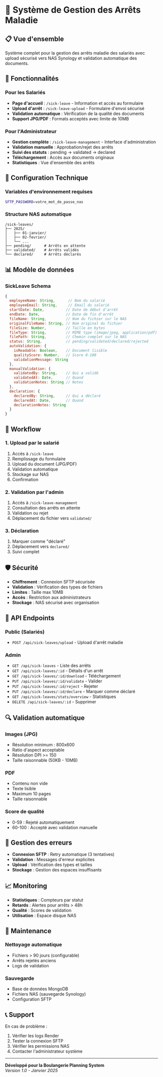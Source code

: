 # 🏥 Système de Gestion des Arrêts Maladie

## 📋 Vue d'ensemble

Système complet pour la gestion des arrêts maladie des salariés avec upload sécurisé vers NAS Synology et validation automatique des documents.

## 🚀 Fonctionnalités

### Pour les Salariés
- **Page d'accueil** : `/sick-leave` - Information et accès au formulaire
- **Upload d'arrêt** : `/sick-leave-upload` - Formulaire d'envoi sécurisé
- **Validation automatique** : Vérification de la qualité des documents
- **Support JPG/PDF** : Formats acceptés avec limite de 10MB

### Pour l'Administrateur
- **Gestion complète** : `/sick-leave-management` - Interface d'administration
- **Validation manuelle** : Approbation/rejet des arrêts
- **Suivi des statuts** : pending → validated → declared
- **Téléchargement** : Accès aux documents originaux
- **Statistiques** : Vue d'ensemble des arrêts

## 🔧 Configuration Technique

### Variables d'environnement requises
```bash
SFTP_PASSWORD=votre_mot_de_passe_nas
```

### Structure NAS automatique
```
/sick-leaves/
├── 2025/
│   ├── 01-janvier/
│   ├── 02-fevrier/
│   └── ...
├── pending/      # Arrêts en attente
├── validated/    # Arrêts validés
└── declared/     # Arrêts déclarés
```

## 📊 Modèle de données

### SickLeave Schema
```javascript
{
  employeeName: String,      // Nom du salarié
  employeeEmail: String,     // Email du salarié
  startDate: Date,          // Date de début d'arrêt
  endDate: Date,            // Date de fin d'arrêt
  fileName: String,         // Nom du fichier sur le NAS
  originalFileName: String, // Nom original du fichier
  fileSize: Number,         // Taille en bytes
  fileType: String,         // MIME type (image/jpeg, application/pdf)
  filePath: String,         // Chemin complet sur le NAS
  status: String,           // pending/validated/declared/rejected
  autoValidation: {
    isReadable: Boolean,    // Document lisible
    qualityScore: Number,   // Score 0-100
    validationMessage: String
  },
  manualValidation: {
    validatedBy: String,    // Qui a validé
    validatedAt: Date,      // Quand
    validationNotes: String // Notes
  },
  declaration: {
    declaredBy: String,     // Qui a déclaré
    declaredAt: Date,       // Quand
    declarationNotes: String
  }
}
```

## 🔄 Workflow

### 1. Upload par le salarié
1. Accès à `/sick-leave`
2. Remplissage du formulaire
3. Upload du document (JPG/PDF)
4. Validation automatique
5. Stockage sur NAS
6. Confirmation

### 2. Validation par l'admin
1. Accès à `/sick-leave-management`
2. Consultation des arrêts en attente
3. Validation ou rejet
4. Déplacement du fichier vers `validated/`

### 3. Déclaration
1. Marquer comme "déclaré"
2. Déplacement vers `declared/`
3. Suivi complet

## 🛡️ Sécurité

- **Chiffrement** : Connexion SFTP sécurisée
- **Validation** : Vérification des types de fichiers
- **Limites** : Taille max 10MB
- **Accès** : Restriction aux administrateurs
- **Stockage** : NAS sécurisé avec organisation

## 📱 API Endpoints

### Public (Salariés)
- `POST /api/sick-leaves/upload` - Upload d'arrêt maladie

### Admin
- `GET /api/sick-leaves` - Liste des arrêts
- `GET /api/sick-leaves/:id` - Détails d'un arrêt
- `GET /api/sick-leaves/:id/download` - Téléchargement
- `PUT /api/sick-leaves/:id/validate` - Valider
- `PUT /api/sick-leaves/:id/reject` - Rejeter
- `PUT /api/sick-leaves/:id/declare` - Marquer comme déclaré
- `GET /api/sick-leaves/stats/overview` - Statistiques
- `DELETE /api/sick-leaves/:id` - Supprimer

## 🔍 Validation automatique

### Images (JPG)
- Résolution minimum : 800x600
- Ratio d'aspect acceptable
- Résolution DPI >= 150
- Taille raisonnable (50KB - 10MB)

### PDF
- Contenu non vide
- Texte lisible
- Maximum 10 pages
- Taille raisonnable

### Score de qualité
- 0-59 : Rejeté automatiquement
- 60-100 : Accepté avec validation manuelle

## 🚨 Gestion des erreurs

- **Connexion SFTP** : Retry automatique (3 tentatives)
- **Validation** : Messages d'erreur explicites
- **Upload** : Vérification des types et tailles
- **Stockage** : Gestion des espaces insuffisants

## 📈 Monitoring

- **Statistiques** : Compteurs par statut
- **Retards** : Alertes pour arrêts > 48h
- **Qualité** : Scores de validation
- **Utilisation** : Espace disque NAS

## 🔧 Maintenance

### Nettoyage automatique
- Fichiers > 90 jours (configurable)
- Arrêts rejetés anciens
- Logs de validation

### Sauvegarde
- Base de données MongoDB
- Fichiers NAS (sauvegarde Synology)
- Configuration SFTP

## 📞 Support

En cas de problème :
1. Vérifier les logs Render
2. Tester la connexion SFTP
3. Vérifier les permissions NAS
4. Contacter l'administrateur système

---

**Développé pour la Boulangerie Planning System**  
*Version 1.0 - Janvier 2025*
